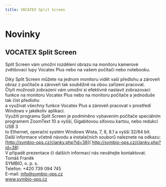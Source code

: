```yaml
---
title: VOCATEX Split Screen
---
```

# Novinky

## VOCATEX Split Screen

Split Screen vám umožní rozdělení obrazu na monitoru kamerové zvětšovací lupy Vocatex Plus nebo na vašem počítači nebo notebooku.  
  
Díky Split Screen můžete na jednom monitoru vidět vaší předlohu a zároveň obraz z počítače a zároveň tak souběžně na obou zařízení pracovat.  
Čtyři možnosti zobrazení vám umožní si efektivně nastavit zobrazovací funkce na monitoru Vocatex Plus nebo na monitoru počítače a jednoduše tak číst předlohu  
a využívat všechny funkce Vocatex Plus a zároveň pracovat v prostředí Windows v jakékoliv aplikaci.  
Využití programu Split Screen je podmíněno vybavením počítače speciálním programem ZoomText 10 a vyšší, Gigabitovou síťovou kartou, nebo redukcí USB 3  
to Ethernet, operační systém Windows Wista, 7, 8, 8.1 a vyšší 32/64 bit.  
Další informace včetně návodu a instalačních souborů naleznete na odkazu:  
[http://symbio-ops.cz/clanky.php?id=38]( http://symbio-ops.cz/clanky.php?id=38)  
V případě prezentace či dalších informací nás neváhejte kontaktovat.  
Tomáš Franěk  
SYMBIO, o. p. s.  
Telefon: +420 739 094 745  
E-mail: [info@symbio-ops.cz](mailform.php?mail=info@symbio-ops.cz)  
www.symbio-ops.cz